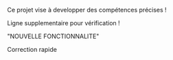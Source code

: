 Ce projet vise à developper des compétences précises ! 

Ligne supplementaire pour vérification ! 

"NOUVELLE FONCTIONNALITE"

Correction rapide